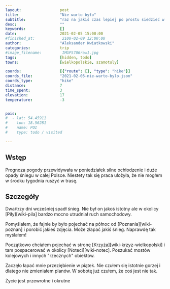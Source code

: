 ```yaml
---
layout:                 post
title:                  "Nie warto było"
subtitle:               "raz na jakiś czas lepiej po prostu siedzieć w domu i odpocząć"
desc:                   ""
keywords:               []
date:                   2021-02-05 15:00:00
#finished_at:            2100-02-09 12:00:00
author:                 "Aleksander Kwiatkowski"
categories:             trip
#image_filename:         IMGP5706raw1.jpg
tags:                   [hidden, todo]
towns:                  [wielkopolskie, szamotuly]

coords:                 [{"route": [], "type": "hike"}]
coords_file:            "2021-02-05-nie-warto-bylo.json"
coords_type:            "hike"
distance:               7
time_spent:             3
elevation:              17
temperature:            -3


pois:
#  - lat: 54.45911
#    lon: 18.56281
#    name: POI
#    type: todo / visited

---
```



## Wstęp

Prognoza pogody przewidywała w poniedziałek silne ochłodzenie i duże opady śniegu
w całej Polsce. Niestety tak się praca ułożyła, że nie mogłem w środku tygodnia
ruszyć w trasę.

## Szczegóły

Dwa/trzy dni wcześniej spadł śnieg. Nie był on jakoś istotny ale w okolicy
[Piły][wiki-pila] bardzo mocno utrudniał ruch samochodowy.

Pomyślałem, że fajnie by było pojechać na północ od [Poznania][wiki-poznan]
i porobić jakieś zdjęcia. Może złapać jakiś śnieg. Naprawdę tak myślałem!

Początkowo chciałem pojechać w stronę [Krzyża][wiki-krzyz-wielkopolski]
i tam pospacerować w okolicy [Noteci][wiki-notec]. Poszukać mostów kolejowych
i innych "rzecznych" obiektów.

Zaczęło łapać mnie przeziębienie w piątek. Nie czułem się istotnie gorzej
i dlatego nie zmieniałem planów. W sobotę już czułem, że coś jest nie tak.


Życie jest przewrotne i okrutne
